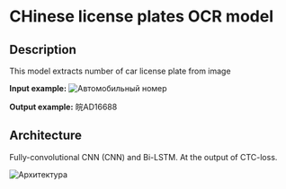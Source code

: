 # CHinese license plates OCR model


## Description
This model extracts number of car license plate from image 

**Input example:** 
![Автомобильный номер](https://algocode.ru/files/course_dlfall22/number.png)

**Output example:** 皖AD16688

## Architecture
Fully-convolutional CNN (CNN) and Bi-LSTM. At the output of CTC-loss.

![Архитектура](https://algocode.ru/files/course_dlfall22/architecture.png)
